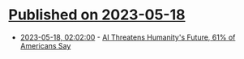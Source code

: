 # [Published on 2023-05-18](index.md)

* [2023-05-18, 02:02:00](https://tech.slashdot.org/story/23/05/17/2028215/ai-threatens-humanitys-future-61-of-americans-say?utm_source=rss1.0mainlinkanon&utm_medium=feed) - [AI Threatens Humanity's Future, 61% of Americans Say](https://tech.slashdot.org/story/23/05/17/2028215/ai-threatens-humanitys-future-61-of-americans-say?utm_source=rss1.0mainlinkanon&utm_medium=feed)
